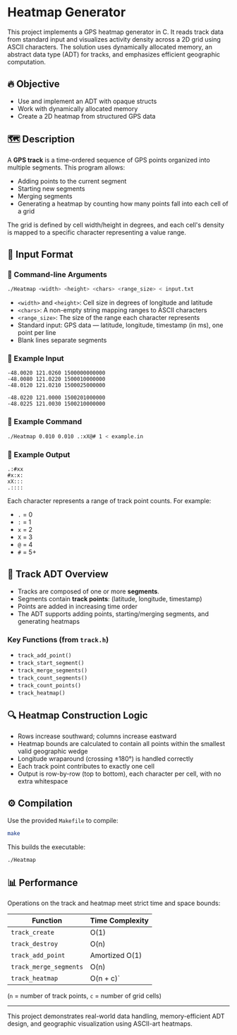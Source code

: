 # Heatmap Generator

This project implements a GPS heatmap generator in C. It reads track data from standard input and visualizes activity density across a 2D grid using ASCII characters. The solution uses dynamically allocated memory, an abstract data type (ADT) for tracks, and emphasizes efficient geographic computation.

## 🔥 Objective

- Use and implement an ADT with opaque structs  
- Work with dynamically allocated memory  
- Create a 2D heatmap from structured GPS data  

## 🗺️ Description

A **GPS track** is a time-ordered sequence of GPS points organized into multiple segments. This program allows:

- Adding points to the current segment  
- Starting new segments  
- Merging segments  
- Generating a heatmap by counting how many points fall into each cell of a grid  

The grid is defined by cell width/height in degrees, and each cell's density is mapped to a specific character representing a value range.

## 🧾 Input Format

### 📌 Command-line Arguments

```bash
./Heatmap <width> <height> <chars> <range_size> < input.txt
```

- `<width>` and `<height>`: Cell size in degrees of longitude and latitude  
- `<chars>`: A non-empty string mapping ranges to ASCII characters  
- `<range_size>`: The size of the range each character represents  
- Standard input: GPS data — latitude, longitude, timestamp (in ms), one point per line  
- Blank lines separate segments

### 📌 Example Input

```
-48.0020 121.0260 1500000000000
-48.0080 121.0220 1500010000000
-48.0120 121.0210 1500025000000

-48.0220 121.0000 1500201000000
-48.0225 121.0030 1500210000000
```

### 📌 Example Command

```bash
./Heatmap 0.010 0.010 .:xX@# 1 < example.in
```

### 📌 Example Output

```
.:#xx
#x:x:
xX:::
.::::
```

Each character represents a range of track point counts. For example:

- `.` = 0  
- `:` = 1  
- `x` = 2  
- `X` = 3  
- `@` = 4  
- `#` = 5+

## 🧠 Track ADT Overview

- Tracks are composed of one or more **segments**.  
- Segments contain **track points**: (latitude, longitude, timestamp)  
- Points are added in increasing time order  
- The ADT supports adding points, starting/merging segments, and generating heatmaps

### Key Functions (from `track.h`)

- `track_add_point()`  
- `track_start_segment()`  
- `track_merge_segments()`  
- `track_count_segments()`  
- `track_count_points()`  
- `track_heatmap()`  

## 🔍 Heatmap Construction Logic

- Rows increase southward; columns increase eastward  
- Heatmap bounds are calculated to contain all points within the smallest valid geographic wedge  
- Longitude wraparound (crossing ±180°) is handled correctly  
- Each track point contributes to exactly one cell  
- Output is row-by-row (top to bottom), each character per cell, with no extra whitespace

## ⚙️ Compilation

Use the provided `Makefile` to compile:

```bash
make
```

This builds the executable:

```bash
./Heatmap
```

## 📊 Performance

Operations on the track and heatmap meet strict time and space bounds:

| Function               | Time Complexity  |
|------------------------|------------------|
| `track_create`         | O(1)             |
| `track_destroy`        | O(n)             |
| `track_add_point`      | Amortized O(1)   |
| `track_merge_segments` | O(n)             |
| `track_heatmap`        | O(n + c)`        |

(`n` = number of track points, `c` = number of grid cells)

---

This project demonstrates real-world data handling, memory-efficient ADT design, and geographic visualization using ASCII-art heatmaps.
